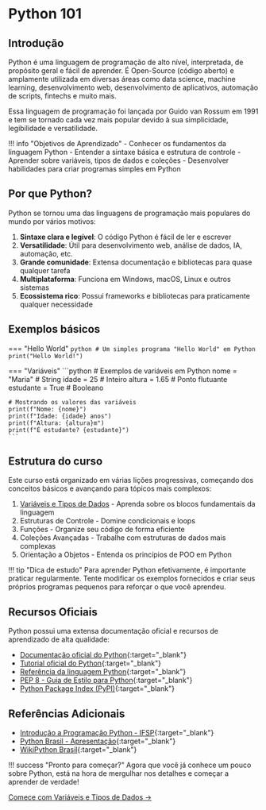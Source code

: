 # Python 101

## Introdução

Python é uma linguagem de programação de alto nível, interpretada, de propósito geral e fácil de aprender. É Open-Source (código aberto) e amplamente utilizada em diversas áreas como data science, machine learning, desenvolvimento web, desenvolvimento de aplicativos, automação de scripts, fintechs e muito mais.

Essa linguagem de programação foi lançada por Guido van Rossum em 1991 e tem se tornado cada vez mais popular devido à sua simplicidade, legibilidade e versatilidade.

!!! info "Objetivos de Aprendizado"
    - Conhecer os fundamentos da linguagem Python
    - Entender a sintaxe básica e estrutura de controle
    - Aprender sobre variáveis, tipos de dados e coleções
    - Desenvolver habilidades para criar programas simples em Python

## Por que Python?

Python se tornou uma das linguagens de programação mais populares do mundo por vários motivos:

1. **Sintaxe clara e legível**: O código Python é fácil de ler e escrever
2. **Versatilidade**: Útil para desenvolvimento web, análise de dados, IA, automação, etc.
3. **Grande comunidade**: Extensa documentação e bibliotecas para quase qualquer tarefa
4. **Multiplataforma**: Funciona em Windows, macOS, Linux e outros sistemas
5. **Ecossistema rico**: Possui frameworks e bibliotecas para praticamente qualquer necessidade

## Exemplos básicos

=== "Hello World"
    ```python
    # Um simples programa "Hello World" em Python
    print("Hello World!")
    ```

=== "Variáveis"
    ```python
    # Exemplos de variáveis em Python
    nome = "Maria"       # String
    idade = 25           # Inteiro
    altura = 1.65        # Ponto flutuante
    estudante = True     # Booleano
    
    # Mostrando os valores das variáveis
    print(f"Nome: {nome}")
    print(f"Idade: {idade} anos")
    print(f"Altura: {altura}m")
    print(f"É estudante? {estudante}")
    ```

## Estrutura do curso

Este curso está organizado em várias lições progressivas, começando dos conceitos básicos e avançando para tópicos mais complexos:

1. [Variáveis e Tipos de Dados](/docs/trilhas/python/page-1) - Aprenda sobre os blocos fundamentais da linguagem
2. Estruturas de Controle - Domine condicionais e loops
3. Funções - Organize seu código de forma eficiente
4. Coleções Avançadas - Trabalhe com estruturas de dados mais complexas
5. Orientação a Objetos - Entenda os princípios de POO em Python

!!! tip "Dica de estudo"
    Para aprender Python efetivamente, é importante praticar regularmente. Tente modificar os exemplos fornecidos e criar seus próprios programas pequenos para reforçar o que você aprendeu.

## Recursos Oficiais

Python possui uma extensa documentação oficial e recursos de aprendizado de alta qualidade:

- [Documentação oficial do Python](https://docs.python.org/3/){:target="_blank"}
- [Tutorial oficial do Python](https://docs.python.org/3/tutorial/index.html){:target="_blank"}
- [Referência da linguagem Python](https://docs.python.org/3/reference/index.html){:target="_blank"}
- [PEP 8 - Guia de Estilo para Python](https://peps.python.org/pep-0008/){:target="_blank"}
- [Python Package Index (PyPI)](https://pypi.org/){:target="_blank"}

## Referências Adicionais

- [Introdução a Programação Python - IFSP](http://antigo.scl.ifsp.edu.br/portal/arquivos/2016.05.04_Apostila_Python_-_PET_ADS_S%C3%A3o_Carlos.pdf){:target="_blank"}
- [Python Brasil - Apresentação](https://python.org.br/introducao/){:target="_blank"}
- [WikiPython Brasil](https://wiki.python.org.br/PythonApresentacao){:target="_blank"}

!!! success "Pronto para começar?"
    Agora que você já conhece um pouco sobre Python, está na hora de mergulhar nos detalhes e começar a aprender de verdade!

[Comece com Variáveis e Tipos de Dados →](/docs/trilhas/python/page-1)